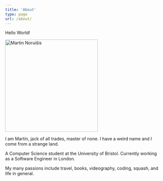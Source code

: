```yaml
---
title: 'About'
type: page
url: /about/
---
```


Hello World!

<p>
    <img src="https://storage.googleapis.com/martinnoruisis/images/profile-photo.jpg" class="fl-ns pr3" style="width: 300px;" alt="Martin Noruišis"> 
</p>

I am Martin, jack of all trades, master of none. I have a weird name and I come from a strange land.

A Computer Science student at the University of Bristol. Currently working as a Software Engineer in London.

My many passions include travel, books, videography, coding, squash, and life in general.

